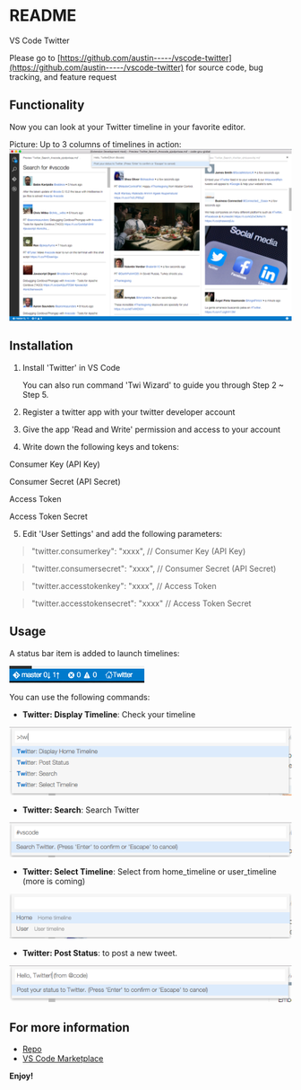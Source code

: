 # README

VS Code Twitter

Please go to [https://github.com/austin-----/vscode-twitter](https://github.com/austin-----/vscode-twitter) for source code, bug tracking, and feature request

## Functionality
Now you can look at your Twitter timeline in your favorite editor.

Picture: Up to 3 columns of timelines in action:
![3 Column](screenshots/3_columns.png)

## Installation
1. Install 'Twitter' in VS Code

   You can also run command 'Twi Wizard' to guide you through Step 2 ~ Step 5.

2. Register a twitter app with your twitter developer account
3. Give the app 'Read and Write' permission and access to your account
4. Write down the following keys and tokens:

 Consumer Key (API Key)
 
 Consumer Secret (API Secret)
 
 Access Token
 
 Access Token Secret

5. Edit 'User Settings' and add the following parameters:

>    "twitter.consumerkey": "xxxx", // Consumer Key (API Key) 

>    "twitter.consumersecret": "xxxx", // Consumer Secret (API Secret)

>    "twitter.accesstokenkey": "xxxx", // Access Token

>    "twitter.accesstokensecret": "xxxx" // Access Token Secret
    

## Usage
A status bar item is added to launch timelines:

![statusbar](screenshots/statusbar.png)

You can use the following commands:

* **Twitter: Display Timeline**: Check your timeline

![commands](screenshots/commands.png)

* **Twitter: Search**: Search Twitter

![search](screenshots/search.png)

* **Twitter: Select Timeline**: Select from home_timeline or user_timeline (more is coming)

![select](screenshots/select.png)

* **Twitter: Post Status**: to post a new tweet.

![post](screenshots/post.png)

## For more information
* [Repo](https://github.com/austin-----/vscode-twitter)
* [VS Code Marketplace](https://marketplace.visualstudio.com/items/austin.a-vscode-twitter)

**Enjoy!**
